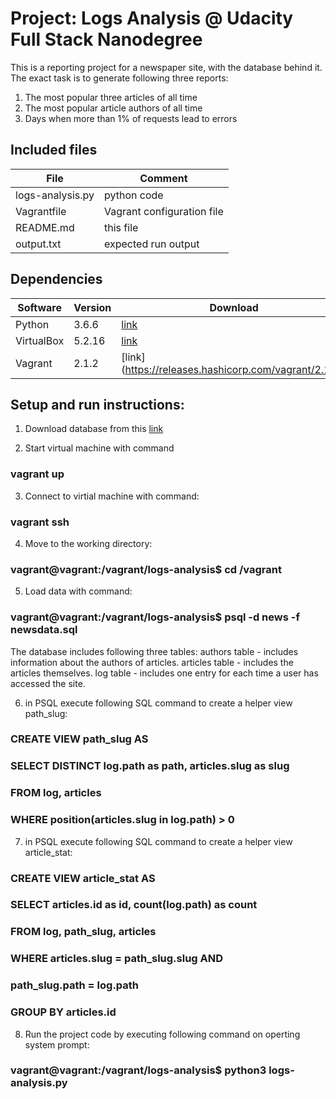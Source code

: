 # Project: Logs Analysis @ Udacity Full Stack Nanodegree

This is a reporting project for a newspaper site, with the database behind it. The exact task is to generate following three reports:

1. The most popular three articles of all time
2. The most popular article authors of all time
3. Days when more than 1% of requests lead to errors

## Included files


| File | Comment |
| ------ | ------ |
| logs-analysis.py | python code |
| Vagrantfile | Vagrant configuration file |
| README.md | this file |
| output.txt | expected run output |


## Dependencies

| Software | Version | Download |
| ------ | ------ | ------ |
| Python | 3.6.6 | [link](https://www.python.org/downloads/release/python-366/) |
| VirtualBox | 5.2.16 | [link](https://download.virtualbox.org/virtualbox/5.2.16/) |
| Vagrant | 2.1.2 | [link] (https://releases.hashicorp.com/vagrant/2.1.2/) |


## Setup and run instructions:

1. Download database from this [link](https://d17h27t6h515a5.cloudfront.net/topher/2016/August/57b5f748_newsdata/newsdata.zip)

2. Start virtual machine with command
### vagrant up

3. Connect to virtial machine with command:
### vagrant ssh

4. Move to the working directory:
### vagrant@vagrant:/vagrant/logs-analysis$ cd /vagrant

5. Load data with command:
### vagrant@vagrant:/vagrant/logs-analysis$ psql -d news -f newsdata.sql
The database includes following three tables:
authors table - includes information about the authors of articles.
articles table - includes the articles themselves.
log table - includes one entry for each time a user has accessed the site.

6. in PSQL execute following SQL command to create a helper view path_slug:
### CREATE VIEW path_slug AS	
### SELECT DISTINCT log.path as path, articles.slug as slug 
### FROM log, articles
### WHERE position(articles.slug in log.path) > 0

7. in PSQL execute following SQL command to create a helper view article_stat:
### CREATE VIEW article_stat AS
### SELECT articles.id as id, count(log.path) as count
### FROM log, path_slug, articles
### WHERE articles.slug = path_slug.slug AND
### path_slug.path = log.path
### GROUP BY articles.id

8. Run the project code by executing following command on operting system prompt:
### vagrant@vagrant:/vagrant/logs-analysis$ python3 logs-analysis.py
